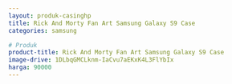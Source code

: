 ```yaml
---
layout: produk-casinghp
title: Rick And Morty Fan Art Samsung Galaxy S9 Case
categories: samsung

# Produk
product-title: Rick And Morty Fan Art Samsung Galaxy S9 Case
image-drive: 1DLbqGMCLknm-IaCvu7aEKxK4L3FlYbIx
harga: 90000
---
```

